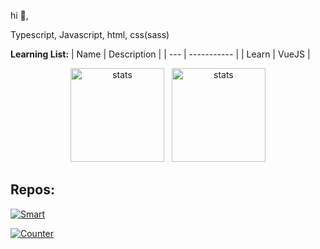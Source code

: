 hi 👋,

Typescript, Javascript, html, css(sass)

**Learning List:**
| Name      | Description |
| --- | ----------- |
| Learn      | VueJS      |
<html>
<p align="center">
<img src="https://github-readme-stats.vercel.app/api?username=healthpackdev&theme=dark&hide_title=true&show_icons=true" width="%100" height="150px" alt="stats" style="display:inline-block"/>&nbsp;&nbsp;
<img src="https://github-readme-stats.vercel.app/api/top-langs/?username=healthpackdev&hide_title=true&theme=dark&layout=compact" width="%100" height="150px" alt="stats" style="display:inline-block"/>
</p>

## Repos:
[![Smart](https://github-readme-stats.vercel.app/api/pin/?username=healthpackdev&repo=Smart&theme=dark)](https://github.com/healthpackTR/Smart)

[![Counter](https://github-readme-stats.vercel.app/api/pin/?username=healthpackdev&repo=new-year-counter&theme=dark)](https://github.com/healthpackTR/new-year-counter)
  
